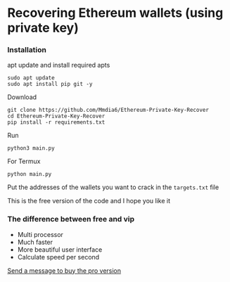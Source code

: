 # Recovering Ethereum wallets (using private key)

### Installation
apt update and install required apts
```
sudo apt update
sudo apt install pip git -y
```

Download
```
git clone https://github.com/Mmdia6/Ethereum-Private-Key-Recover
cd Ethereum-Private-Key-Recover
pip install -r requirements.txt
```

Run
```
python3 main.py
```
For Termux
```
python main.py
```

Put the addresses of the wallets you want to crack in the `targets.txt` file

This is the free version of the code and I hope you like it


### The difference between free and vip
- Multi processor
- Much faster
- More beautiful user interface
- Calculate speed per second

[Send a message to buy the pro version](https://t.me/Mmdia6)
